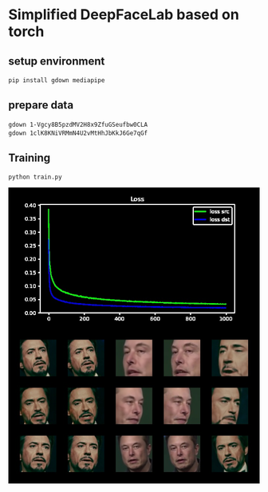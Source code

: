 # Simplified DeepFaceLab based on torch

## setup environment
```bash
pip install gdown mediapipe
```

## prepare data
```bash
gdown 1-Vgcy8B5pzdMV2H8x9ZfuGSeufbw0CLA
gdown 1clK8KNiVRMmN4U2vMtHhJbKkJ6Ge7qGf
```

## Training
```
python train.py
```

![learning_curve](asset/learning_curve.jpg)